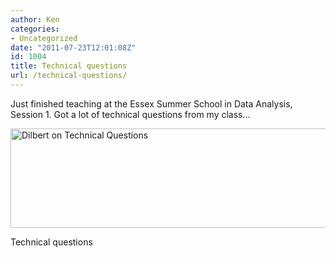 ```yaml
---
author: Ken
categories:
- Uncategorized
date: "2011-07-23T12:01:08Z"
id: 1004
title: Technical questions
url: /technical-questions/
---
```

Just finished teaching at the Essex Summer School in Data Analysis, Session 1. Got a lot of technical questions from my class&#8230;


<img class="size-full wp-image-455   " title="64750.strip" src="/assets/images/clip_image001.gif" alt="Dilbert on Technical Questions" width="512" height="159" />


Technical questions


